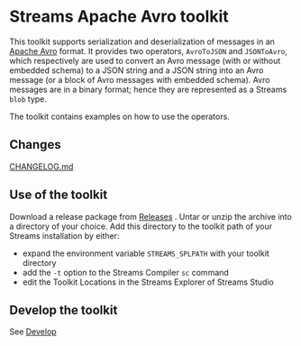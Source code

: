 # Streams Apache Avro toolkit

This toolkit supports serialization and deserialization of messages in an [Apache Avro](https://avro.apache.org/) format. It provides two operators, `AvroToJSON` and `JSONToAvro`, which respectively are used to convert an Avro message (with or without embedded schema) to a JSON string and a JSON string into an Avro message (or a block of Avro messages with embedded schema). Avro messages are in a binary format; hence they are represented as a Streams `blob` type.

The toolkit contains examples on how to use the operators.

## Changes
[CHANGELOG.md](com.ibm.streamsx.avro/CHANGELOG.md)

## Use of the toolkit
Download a release package from [Releases](https://github.com/IBMStreams/streamsx.avro/releases) .
Untar or unzip the archive into a directory of your choice. 
Add this directory to the toolkit path of your Streams installation by either:
* expand the environment variable `STREAMS_SPLPATH` with your toolkit directory
* add the `-t` option to the Streams Compiler `sc` command
* edit the Toolkit Locations in the Streams Explorer of Streams Studio

## Develop the toolkit
See [Develop](DEVELOPMENT.md)
